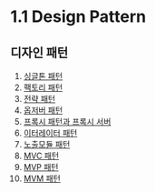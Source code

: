 # 1.1 Design Pattern

## 디자인 패턴

1. [싱글톤 패턴](https://congruous-parcel-450.notion.site/Singleton-Pattern-404cde4fc6d3475a990ff1a99c48fa09?pvs=4) <br/>
2. [팩토리 패턴]() <br/>
3. [전략 패턴]() <br/>
4. [옵저버 패턴](https://congruous-parcel-450.notion.site/Observer-Pattern-03c6ad42d14548f9aa5a116f1180ee5c?pvs=4) <br/>
5. [프록시 패턴과 프록시 서버](https://congruous-parcel-450.notion.site/Proxy-Pattern-Proxy-Server-62bad4bcf4b24e569ced6c3937e7ab4d?pvs=4) <br/>
6. [이터레이터 패턴](https://congruous-parcel-450.notion.site/Iterator-Pattern-b31e43d32be4404b8d08137a3376a1d1?pvs=4) <br/>
7. [노출모듈 패턴](https://congruous-parcel-450.notion.site/Reveling-module-pattern-cb100884890444038b141717842c7404?pvs=4) <br/>
8. [MVC 패턴](https://congruous-parcel-450.notion.site/MVC-ff574ebfac934f9ba16915e235912c4a?pvs=4) <br/>
9. [MVP 패턴](https://congruous-parcel-450.notion.site/MVP-484acf203d484e91a218c84e7634abba?pvs=4) <br/>
10. [MVM 패턴]() <br/>


